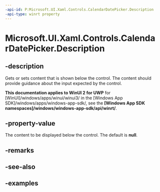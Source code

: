 ```yaml
---
-api-id: P:Microsoft.UI.Xaml.Controls.CalendarDatePicker.Description
-api-type: winrt property
---
```


<!-- Property syntax.
public object Description { get;  set; }
-->

# Microsoft.UI.Xaml.Controls.CalendarDatePicker.Description

## -description

Gets or sets content that is shown below the control. The content should provide guidance about the input expected by the control.

**This documentation applies to WinUI 2 for UWP** for [WinUI]/windows/apps/winui/winui3/ in the [Windows App SDK]/windows/apps/windows-app-sdk/, see the **[Windows App SDK namespaces]/windows/windows-app-sdk/api/winrt/**.

## -property-value

The content to be displayed below the control. The default is **null**.

## -remarks

## -see-also

## -examples


